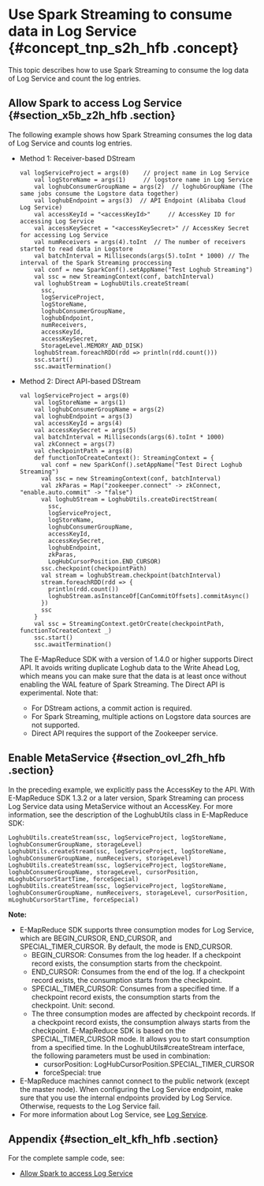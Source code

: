 # Use Spark Streaming to consume data in Log Service {#concept_tnp_s2h_hfb .concept}

This topic describes how to use Spark Streaming to consume the log data of Log Service and count the log entries.

## Allow Spark to access Log Service {#section_x5b_z2h_hfb .section}

The following example shows how Spark Streaming consumes the log data of Log Service and counts log entries.

-   Method 1: Receiver-based DStream

    ```
    val logServiceProject = args(0)    // project name in Log Service
        val logStoreName = args(1)     // logstore name in Log Service
        val loghubConsumerGroupName = args(2)  // loghubGroupName (The same jobs consume the Logstore data together)
        val loghubEndpoint = args(3)  // API Endpoint (Alibaba Cloud Log Service)
        val accessKeyId = "<accessKeyId>"     // AccessKey ID for accessing Log Service
        val accessKeySecret = "<accessKeySecret>" // AccessKey Secret for accessing Log Service
        val numReceivers = args(4).toInt  // The number of receivers started to read data in Logstore
        val batchInterval = Milliseconds(args(5).toInt * 1000) // The interval of the Spark Streaming proccessing
        val conf = new SparkConf().setAppName("Test Loghub Streaming")
        val ssc = new StreamingContext(conf, batchInterval)
        val loghubStream = LoghubUtils.createStream(
          ssc,
          logServiceProject,
          logStoreName,
          loghubConsumerGroupName,
          loghubEndpoint,
          numReceivers,
          accessKeyId,
          accessKeySecret,
          StorageLevel.MEMORY_AND_DISK)
        loghubStream.foreachRDD(rdd => println(rdd.count()))
        ssc.start()
        ssc.awaitTermination()
    ```

-   Method 2: Direct API-based DStream

    ```
    val logServiceProject = args(0)
        val logStoreName = args(1)
        val loghubConsumerGroupName = args(2)
        val loghubEndpoint = args(3)
        val accessKeyId = args(4)
        val accessKeySecret = args(5)
        val batchInterval = Milliseconds(args(6).toInt * 1000)
        val zkConnect = args(7)
        val checkpointPath = args(8)
        def functionToCreateContext(): StreamingContext = {
          val conf = new SparkConf().setAppName("Test Direct Loghub Streaming")
          val ssc = new StreamingContext(conf, batchInterval)
          val zkParas = Map("zookeeper.connect" -> zkConnect, "enable.auto.commit" -> "false")
          val loghubStream = LoghubUtils.createDirectStream(
            ssc,
            logServiceProject,
            logStoreName,
            loghubConsumerGroupName,
            accessKeyId,
            accessKeySecret,
            loghubEndpoint,
            zkParas,
            LogHubCursorPosition.END_CURSOR)
          ssc.checkpoint(checkpointPath)
          val stream = loghubStream.checkpoint(batchInterval)
          stream.foreachRDD(rdd => {
            println(rdd.count())
            loghubStream.asInstanceOf[CanCommitOffsets].commitAsync()
          })
          ssc
        }
        val ssc = StreamingContext.getOrCreate(checkpointPath, functionToCreateContext _)
        ssc.start()
        ssc.awaitTermination()
    ```

    The E-MapReduce SDK with a version of 1.4.0 or higher supports Direct API. It avoids writing duplicate Loghub data to the Write Ahead Log, which means you can make sure that the data is at least once without enabling the WAL feature of Spark Streaming. The Direct API is experimental. Note that:

    -   For DStream actions, a commit action is required.
    -   For Spark Streaming, multiple actions on Logstore data sources are not supported.
    -   Direct API requires the support of the Zookeeper service.

## Enable MetaService {#section_ovl_2fh_hfb .section}

In the preceding example, we explicitly pass the AccessKey to the API. With E-MapReduce SDK 1.3.2 or a later version, Spark Streaming can process Log Service data using MetaService without an AccessKey. For more information, see the description of the LoghubUtils class in E-MapReduce SDK:

```
LoghubUtils.createStream(ssc, logServiceProject, logStoreName, loghubConsumerGroupName, storageLevel)
LoghubUtils.createStream(ssc, logServiceProject, logStoreName, loghubConsumerGroupName, numReceivers, storageLevel)
LoghubUtils.createStream(ssc, logServiceProject, logStoreName, loghubConsumerGroupName, storageLevel, cursorPosition, mLoghubCursorStartTime, forceSpecial)
LoghubUtils.createStream(ssc, logServiceProject, logStoreName, loghubConsumerGroupName, numReceivers, storageLevel, cursorPosition, mLoghubCursorStartTime, forceSpecial)
```

**Note:** 

-   E-MapReduce SDK supports three consumption modes for Log Service, which are BEGIN\_CURSOR, END\_CURSOR, and SPECIAL\_TIMER\_CURSOR. By default, the mode is END\_CURSOR.
    -   BEGIN\_CURSOR: Consumes from the log header. If a checkpoint record exists, the consumption starts from the checkpoint.
    -   END\_CURSOR: Consumes from the end of the log. If a checkpoint record exists, the consumption starts from the checkpoint.
    -   SPECIAL\_TIMER\_CURSOR: Consumes from a specified time. If a checkpoint record exists, the consumption starts from the checkpoint. Unit: second.
    -   The three consumption modes are affected by checkpoint records. If a checkpoint record exists, the consumption always starts from the checkpoint. E-MapReduce SDK is based on the SPECIAL\_TIMER\_CURSOR mode. It allows you to start consumption from a specified time. In the LoghubUtils\#createStream interface, the following parameters must be used in combination:
        -   cursorPosition: LogHubCursorPosition.SPECIAL\_TIMER\_CURSOR
        -   forceSpecial: true
-   E-MapReduce machines cannot connect to the public network \(except the master node\). When configuring the Log Service endpoint, make sure that you use the internal endpoints provided by Log Service. Otherwise, requests to the Log Service fail.
-   For more information about Log Service, see [Log Service](https://www.alibabacloud.com/help/zh/product/28958.htm).

## Appendix {#section_elt_kfh_hfb .section}

For the complete sample code, see:

-   [Allow Spark to access Log Service](https://github.com/aliyun/aliyun-emapreduce-demo/blob/master/src/main/scala/com/aliyun/emr/example/LoghubSample.scala)

